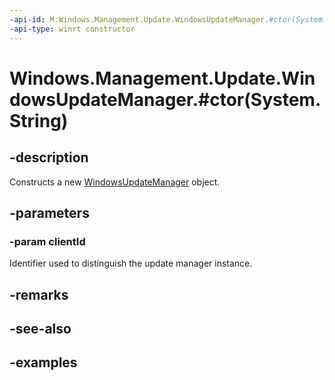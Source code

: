 ```yaml
---
-api-id: M:Windows.Management.Update.WindowsUpdateManager.#ctor(System.String)
-api-type: winrt constructor
---
```


# Windows.Management.Update.WindowsUpdateManager.#ctor(System.String)

<!--
public WindowsUpdateManager (string clientId);
-->


## -description
Constructs a new [WindowsUpdateManager](./windowsupdatemanager.md) object.

## -parameters

### -param clientId
Identifier used to distinguish the update manager instance.

## -remarks

## -see-also

## -examples


